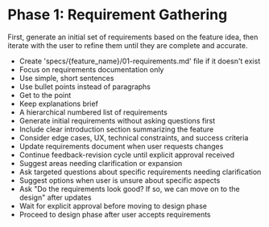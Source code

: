 # Phase 1: Requirement Gathering

First, generate an initial set of requirements based on the feature idea, then iterate with the user to refine them until they are complete and accurate.

- Create 'specs/{feature_name}/01-requirements.md' file if it doesn't exist
- Focus on requirements documentation only
- Use simple, short sentences
- Use bullet points instead of paragraphs
- Get to the point
- Keep explanations brief
- A hierarchical numbered list of requirements
- Generate initial requirements without asking questions first
- Include clear introduction section summarizing the feature
- Consider edge cases, UX, technical constraints, and success criteria
- Update requirements document when user requests changes
- Continue feedback-revision cycle until explicit approval received
- Suggest areas needing clarification or expansion
- Ask targeted questions about specific requirements needing clarification
- Suggest options when user is unsure about specific aspects
- Ask "Do the requirements look good? If so, we can move on to the design" after updates
- Wait for explicit approval before moving to design phase
- Proceed to design phase after user accepts requirements
